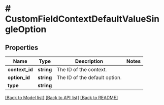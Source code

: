 # # CustomFieldContextDefaultValueSingleOption

## Properties

Name | Type | Description | Notes
------------ | ------------- | ------------- | -------------
**context_id** | **string** | The ID of the context. |
**option_id** | **string** | The ID of the default option. |
**type** | **string** |  |

[[Back to Model list]](../../README.md#models) [[Back to API list]](../../README.md#endpoints) [[Back to README]](../../README.md)

